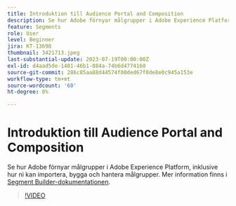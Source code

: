 ```yaml
---
title: Introduktion till Audience Portal and Composition
description: Se hur Adobe förnyar målgrupper i Adobe Experience Platform, inklusive hur ni kan importera, bygga och hantera målgrupper.
feature: Segments
role: User
level: Beginner
jira: KT-13698
thumbnail: 3421713.jpeg
last-substantial-update: 2023-07-19T00:00:00Z
exl-id: d4aad5de-1481-46b1-884a-74b6d4774160
source-git-commit: 286c85aa88d44574f00ded67f0de8e0c945a153e
workflow-type: tm+mt
source-wordcount: '60'
ht-degree: 0%

---
```


# Introduktion till Audience Portal and Composition

Se hur Adobe förnyar målgrupper i Adobe Experience Platform, inklusive hur ni kan importera, bygga och hantera målgrupper. Mer information finns i [Segment Builder-dokumentationen](https://experienceleague.adobe.com/docs/experience-platform/segmentation/ui/segment-builder.html?lang=sv-SE).

>[!VIDEO](https://video.tv.adobe.com/v/3421713/?learn=on&enablevpops)
